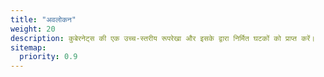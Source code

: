 ```yaml
---
title: "अवलोकन"
weight: 20
description: कुबेरनेट्स की एक उच्च-स्तरीय रूपरेखा और इसके द्वारा निर्मित घटकों को प्राप्त करें।
sitemap:
  priority: 0.9
---
```

